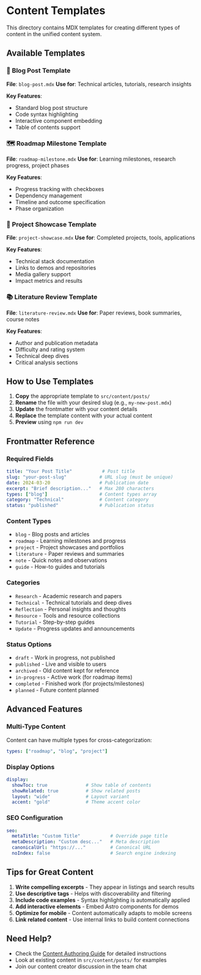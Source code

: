 # Content Templates

This directory contains MDX templates for creating different types of content in the unified content system.

## Available Templates

### 📝 Blog Post Template
**File**: `blog-post.mdx`
**Use for**: Technical articles, tutorials, research insights

**Key Features**:
- Standard blog post structure
- Code syntax highlighting
- Interactive component embedding
- Table of contents support

### 🗺️ Roadmap Milestone Template
**File**: `roadmap-milestone.mdx`
**Use for**: Learning milestones, research progress, project phases

**Key Features**:
- Progress tracking with checkboxes
- Dependency management
- Timeline and outcome specification
- Phase organization

### 🚀 Project Showcase Template
**File**: `project-showcase.mdx`
**Use for**: Completed projects, tools, applications

**Key Features**:
- Technical stack documentation
- Links to demos and repositories
- Media gallery support
- Impact metrics and results

### 📚 Literature Review Template
**File**: `literature-review.mdx`
**Use for**: Paper reviews, book summaries, course notes

**Key Features**:
- Author and publication metadata
- Difficulty and rating system
- Technical deep dives
- Critical analysis sections

## How to Use Templates

1. **Copy** the appropriate template to `src/content/posts/`
2. **Rename** the file with your desired slug (e.g., `my-new-post.mdx`)
3. **Update** the frontmatter with your content details
4. **Replace** the template content with your actual content
5. **Preview** using `npm run dev`

## Frontmatter Reference

### Required Fields
```yaml
title: "Your Post Title"           # Post title
slug: "your-post-slug"            # URL slug (must be unique)
date: 2024-03-20                  # Publication date
excerpt: "Brief description..."   # Max 280 characters
types: ["blog"]                   # Content types array
category: "Technical"             # Content category
status: "published"               # Publication status
```

### Content Types
- `blog` - Blog posts and articles
- `roadmap` - Learning milestones and progress
- `project` - Project showcases and portfolios
- `literature` - Paper reviews and summaries
- `note` - Quick notes and observations
- `guide` - How-to guides and tutorials

### Categories
- `Research` - Academic research and papers
- `Technical` - Technical tutorials and deep dives
- `Reflection` - Personal insights and thoughts
- `Resource` - Tools and resource collections
- `Tutorial` - Step-by-step guides
- `Update` - Progress updates and announcements

### Status Options
- `draft` - Work in progress, not published
- `published` - Live and visible to users
- `archived` - Old content kept for reference
- `in-progress` - Active work (for roadmap items)
- `completed` - Finished work (for projects/milestones)
- `planned` - Future content planned

## Advanced Features

### Multi-Type Content
Content can have multiple types for cross-categorization:
```yaml
types: ["roadmap", "blog", "project"]
```

### Display Options
```yaml
display:
  showToc: true              # Show table of contents
  showRelated: true          # Show related posts
  layout: "wide"             # Layout variant
  accent: "gold"             # Theme accent color
```

### SEO Configuration
```yaml
seo:
  metaTitle: "Custom Title"           # Override page title
  metaDescription: "Custom desc..."   # Meta description
  canonicalUrl: "https://..."         # Canonical URL
  noIndex: false                      # Search engine indexing
```

## Tips for Great Content

1. **Write compelling excerpts** - They appear in listings and search results
2. **Use descriptive tags** - Helps with discoverability and filtering
3. **Include code examples** - Syntax highlighting is automatically applied
4. **Add interactive elements** - Embed Astro components for demos
5. **Optimize for mobile** - Content automatically adapts to mobile screens
6. **Link related content** - Use internal links to build content connections

## Need Help?

- Check the [Content Authoring Guide](../../docs/content-authoring-guide.md) for detailed instructions
- Look at existing content in `src/content/posts/` for examples
- Join our content creator discussion in the team chat
